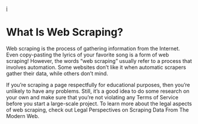 [i](https://www.google.com/url?sa=i&url=https%3A%2F%2Fwww.promptcloud.com%2Fblog%2Fweb-scraping-python-guide%2F&psig=AOvVaw3Xw3iNTFsl_IvFzs5ndfX_&ust=1617199728732000&source=images&cd=vfe&ved=0CAIQjRxqFwoTCJiYlOyz2O8CFQAAAAAdAAAAABAD)


# What Is Web Scraping?  
Web scraping is the process of gathering information from the Internet. Even copy-pasting the lyrics of your favorite song is a form of web scraping! However, the words “web scraping” usually refer to a process that involves automation. Some websites don’t like it when automatic scrapers gather their data, while others don’t mind.  

If you’re scraping a page respectfully for educational purposes, then you’re unlikely to have any problems. Still, it’s a good idea to do some research on your own and make sure that you’re not violating any Terms of Service before you start a large-scale project. To learn more about the legal aspects of web scraping, check out Legal Perspectives on Scraping Data From The Modern Web.  
